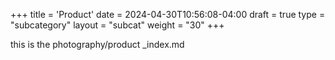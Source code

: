 +++
title = 'Product'
date = 2024-04-30T10:56:08-04:00
draft = true
type = "subcategory"
layout = "subcat"
weight = "30"
+++

this is the photography/product _index.md